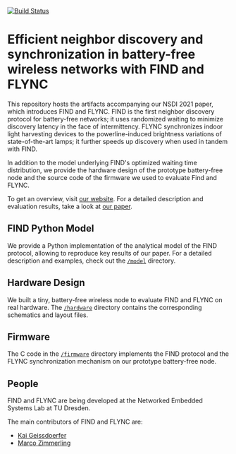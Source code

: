 [![Build Status](https://travis-ci.com/geissdoerfer/find.svg?branch=master)](https://travis-ci.com/geissdoerfer/find)

# Efficient neighbor discovery and synchronization in battery-free wireless networks with FIND and FLYNC

This repository hosts the artifacts accompanying our NSDI 2021 paper, which introduces FIND and FLYNC. FIND is the first neighbor discovery protocol for battery-free networks; it uses randomized waiting to minimize discovery latency in the face of intermittency. FLYNC synchronizes indoor light harvesting devices to the powerline-induced brightness variations of state-of-the-art lamps; it further speeds up discovery when used in tandem with FIND.

In addition to the model underlying FIND's optimized waiting time distribution, we provide the hardware design of the prototype battery-free node and the source code of the firmware we used to evaluate Find and FLYNC.

To get an overview, visit [our website](https://find.nes-lab.org).
For a detailed description and evaluation results, take a look at [our paper](https://nes-lab.org/pubs/2021-Geissdoerfer-Find.pdf).

## FIND Python Model

We provide a Python implementation of the analytical model of the FIND protocol, allowing to reproduce key results of our paper.
For a detailed description and examples, check out the [`/model`](./model/) directory.

## Hardware Design

We built a tiny, battery-free wireless node to evaluate FIND and FLYNC on real hardware.
The [`/hardware`](./hardware) directory contains the corresponding schematics and layout files.

## Firmware

The C code in the [`/firmware`](./firmware) directory implements the FIND protocol and the FLYNC synchronization mechanism on our prototype battery-free node.


## People

FIND and FLYNC are being developed at the Networked Embedded Systems Lab at TU Dresden.

The main contributors of FIND and FLYNC are:

 - [Kai Geissdoerfer](https://scholar.google.com/citations?user=k8YZfQEAAAAJ)
 - [Marco Zimmerling](https://wwwpub.zih.tu-dresden.de/~mzimmerl/)
